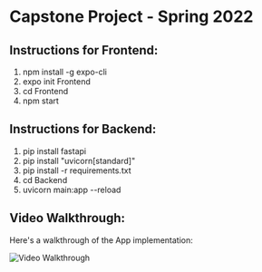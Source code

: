# Capstone Project - Spring 2022

## Instructions for Frontend:
1. npm install -g expo-cli
2. expo init Frontend
3. cd Frontend
4. npm start 

## Instructions for Backend:
1. pip install fastapi
2. pip install "uvicorn[standard]"
3. pip install -r requirements.txt
4. cd Backend
5. uvicorn main:app --reload

## Video Walkthrough: 

Here's a walkthrough of the App implementation:

<img src='http://g.recordit.co/Ds8GOvAybj.gif' title='Video Walkthrough' width='' alt='Video Walkthrough' />
